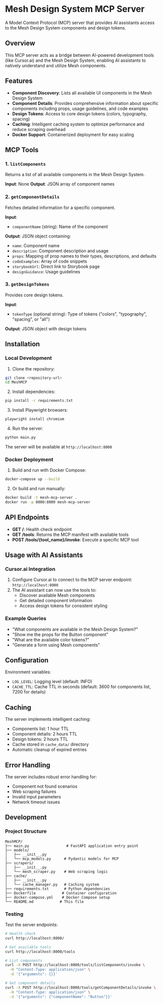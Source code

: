 # Mesh Design System MCP Server

A Model Context Protocol (MCP) server that provides AI assistants access to the Mesh Design System components and design tokens.

## Overview

This MCP server acts as a bridge between AI-powered development tools (like Cursor.ai) and the Mesh Design System, enabling AI assistants to natively understand and utilize Mesh components.

## Features

- **Component Discovery**: Lists all available UI components in the Mesh Design System
- **Component Details**: Provides comprehensive information about specific components including props, usage guidelines, and code examples
- **Design Tokens**: Access to core design tokens (colors, typography, spacing)
- **Caching**: Intelligent caching system to optimize performance and reduce scraping overhead
- **Docker Support**: Containerized deployment for easy scaling

## MCP Tools

### 1. `listComponents`

Returns a list of all available components in the Mesh Design System.

**Input**: None
**Output**: JSON array of component names

### 2. `getComponentDetails`

Fetches detailed information for a specific component.

**Input**:

- `componentName` (string): Name of the component

**Output**: JSON object containing:

- `name`: Component name
- `description`: Component description and usage
- `props`: Mapping of prop names to their types, descriptions, and defaults
- `codeExamples`: Array of code snippets
- `storybookUrl`: Direct link to Storybook page
- `designGuidance`: Usage guidelines

### 3. `getDesignTokens`

Provides core design tokens.

**Input**:

- `tokenType` (optional string): Type of tokens ("colors", "typography", "spacing", or "all")

**Output**: JSON object with design tokens

## Installation

### Local Development

1. Clone the repository:

```bash
git clone <repository-url>
cd MeshMCP
```

2. Install dependencies:

```bash
pip install -r requirements.txt
```

3. Install Playwright browsers:

```bash
playwright install chromium
```

4. Run the server:

```bash
python main.py
```

The server will be available at `http://localhost:8000`

### Docker Deployment

1. Build and run with Docker Compose:

```bash
docker-compose up --build
```

2. Or build and run manually:

```bash
docker build -t mesh-mcp-server .
docker run -p 8000:8000 mesh-mcp-server
```

## API Endpoints

- **GET /**: Health check endpoint
- **GET /tools**: Returns the MCP manifest with available tools
- **POST /tools/{tool_name}/invoke**: Execute a specific MCP tool

## Usage with AI Assistants

### Cursor.ai Integration

1. Configure Cursor.ai to connect to the MCP server endpoint: `http://localhost:8000`
2. The AI assistant can now use the tools to:
   - Discover available Mesh components
   - Get detailed component information
   - Access design tokens for consistent styling

### Example Queries

- "What components are available in the Mesh Design System?"
- "Show me the props for the Button component"
- "What are the available color tokens?"
- "Generate a form using Mesh components"

## Configuration

Environment variables:

- `LOG_LEVEL`: Logging level (default: INFO)
- `CACHE_TTL`: Cache TTL in seconds (default: 3600 for components list, 7200 for details)

## Caching

The server implements intelligent caching:

- Components list: 1 hour TTL
- Component details: 2 hours TTL
- Design tokens: 2 hours TTL
- Cache stored in `cache_data/` directory
- Automatic cleanup of expired entries

## Error Handling

The server includes robust error handling for:

- Component not found scenarios
- Web scraping failures
- Invalid input parameters
- Network timeout issues

## Development

### Project Structure

```
MeshMCP/
├── main.py                 # FastAPI application entry point
├── models/
│   ├── __init__.py
│   └── mcp_models.py      # Pydantic models for MCP
├── scrapers/
│   ├── __init__.py
│   └── mesh_scraper.py    # Web scraping logic
├── cache/
│   ├── __init__.py
│   └── cache_manager.py   # Caching system
├── requirements.txt       # Python dependencies
├── Dockerfile            # Container configuration
├── docker-compose.yml    # Docker Compose setup
└── README.md            # This file
```

### Testing

Test the server endpoints:

```bash
# Health check
curl http://localhost:8000/

# Get available tools
curl http://localhost:8000/tools

# List components
curl -X POST http://localhost:8000/tools/listComponents/invoke \
  -H "Content-Type: application/json" \
  -d '{"arguments": {}}'

# Get component details
curl -X POST http://localhost:8000/tools/getComponentDetails/invoke \
  -H "Content-Type: application/json" \
  -d '{"arguments": {"componentName": "Button"}}'
```

